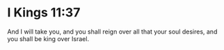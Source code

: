 # I Kings 11:37

And I will take you, and you shall reign over all that your soul desires, and you shall be king over Israel.
